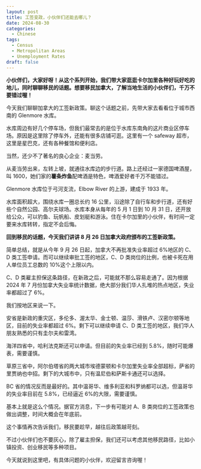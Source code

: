 ```yaml
---
layout: post
title: 工签变政，小伙伴们还能去哪儿？
date: 2024-08-30
categories:
  - Chinese
tags:
  - Census
  - Metropolitan Areas
  - Unemployment Rates
draft: false
---
```


**小伙伴们，大家好呀！从这个系列开始，我们带大家逛逛卡尔加里各种好玩好吃的地儿，同时聊聊移民的话题。想要移民加拿大，了解当地生活的小伙伴们，千万不要错过喔！**

<!-- more -->

今天我们聊聊加拿大的工签新政策。聊这个话题之前，先带大家去看看位于城市西南的 Glenmore 水库。

水库周边有好几个停车场，但我们最常去的是位于水库东南角的这片商业区停车场。原因是这里除了停车外，还能有很多店铺可逛。这里有一个 safeway 超市，这里是星巴克，还有各种餐馆和便利店。

当然，还少不了著名的良心企业：麦当劳。

从麦当劳出来，左转上坡，就通往水库边的步行道。路上还经过一家德国啤酒屋，叫 1600，她们家的**薯条炸鱼**配啤酒是特色，啤酒爱好者千万不能错过。

Glenmore 水库位于弓河支流，Elbow River 的上游，建成于 1933 年。

<!-- 兴建这个水库的目的主要有两个，一个是解决城市的用水需求，另一个是防汛。

Elbow River 从西南流经卡尔加里，然后北上汇入弓河。有水库前，由于 Elbow River 经常性的季节洪水， 市区河道两岸大片地区都是洪泛区，没法居住。有了这个水库后，下游水位得到控制，河道两边就陆续建起了好多住宅。下次有机会，我们带大家再细细游览下游的豪宅区。 -->

水库面积超大，围绕水库一圈总长约 16 公里，沿途除了自行车和步行道，还有好些个自然公园、高尔夫球场。水库本身从每年的 5 月 1 日到 10 月 31 日，还开放给公众，可以钓鱼、玩帆船、皮划艇和游泳。住在卡尔加里的小伙伴，有时间一定要来水库转转，指定不会后悔。

**回到移民的话题，今天我们讲讲 8 月 26 日加拿大政府颁布的工签新政策。**

简单总结，就是从今年 9 月 26 日起，加拿大不再批准失业率超过 6%地区的 C、D 类工签申请。而可以继续审批工签的地区，C、D 类岗位的比例，也被卡死在用人单位员工总数的 10%这个上限以内。

C、D 类雇主担保这条路径，在新政之后，可能就不那么容易走通了。因为根据 2024 年 7 月份加拿大失业率统计数据，绝大部分我们华人扎堆的热点地区，失业率都超过了 6%。

我们按地区来说一下。

安省是新政的重灾区，多伦多、渥太华、金士顿、温莎、滑铁卢、汉密尔顿等地区，目前的失业率都超过 6%。剩下可以继续申请 C、D 类工签的地区，我们华人朋友熟悉的只有圭尔夫和雷湾。

海洋四省中，哈利法克斯还可以申请。但目前的失业率已经到 5.8%，随时可能爆表，需要谨慎。

草原三省中，阿尔伯塔省的两大城市埃德蒙顿和卡尔加里失业率全部超标，萨省的里贾纳也中招。剩下的大城市中，只有温尼伯和萨斯卡通还可以选择。

BC 省的情况反而是最好的。其中温哥华、维多利亚和科罗纳都可以选，但温哥华的失业率目前在 5.8%，已经逼近 6%的大限，需要谨慎。

基本上就是这么个情况。据官方消息，下一步有可能对 A、B 类岗位的工签政策也做出调整，时间大概会在年底前。

这个事情再次告诉我们，移民要趁早，越往后政策越苛刻。

不过小伙伴们也不要灰心，除了雇主担保，我们还可以考虑其他移民路径，比如小镇投资、创业移民等多种项目。

今天就说到这里吧，有具体问题的小伙伴，欢迎留言咨询喔！

<!--
## 安省

<p class="custom-list"><i class="fa-solid fa-circle-xmark"></i>Toronto, ON <i class="fa-solid fa-arrow-right"></i> 7.7%</p>
<p class="custom-list"><i class="fa-solid fa-circle-xmark"></i>Ottawa-Gatineau, ON <i class="fa-solid fa-arrow-right"></i> 6.3%</p>
<p class="custom-list"><i class="fa-solid fa-circle-xmark"></i>Windsor, ON <i class="fa-solid fa-arrow-right"></i> 9.1%</p>
<p class="custom-list"><i class="fa-solid fa-circle-xmark"></i>Hamilton, ON <i class="fa-solid fa-arrow-right"></i> 7.2%</p>
<p class="custom-list"><i class="fa-solid fa-circle-xmark"></i>St. Catharines-Niagara, ON <i class="fa-solid fa-arrow-right"></i> 8%</p>
<p class="custom-list"><i class="fa-solid fa-circle-xmark"></i>Oshawa, ON <i class="fa-solid fa-arrow-right"></i> 6.7%</p>
<p class="custom-list"><i class="fa-solid fa-circle-xmark"></i>Kitchener-Cambridge-Waterloo, ON <i class="fa-solid fa-arrow-right"></i> 6.5%</p>
<p class="custom-list"><i class="fa-solid fa-circle-xmark"></i>London, ON <i class="fa-solid fa-arrow-right"></i> 6.5%</p>
<p class="custom-list"><i class="fa-solid fa-circle-xmark"></i>Kingston, ON <i class="fa-solid fa-arrow-right"></i> 6%</p>
<p class="custom-list"><i class="fa-solid fa-circle-xmark"></i>Brantford, ON <i class="fa-solid fa-arrow-right"></i> 6%</p>
<p class="custom-list"><i class="fa-solid fa-circle-xmark"></i>Barrie, ON <i class="fa-solid fa-arrow-right"></i> 6.2%</p>

- [x] Greater Sudbury, ON <i class="fa-solid fa-arrow-right"></i> 5.9%
- [x] Belleville, ON <i class="fa-solid fa-arrow-right"></i> 5.8%
- [x] Guelph, ON <i class="fa-solid fa-arrow-right"></i> 3.9%
- [x] Peterborough, ON <i class="fa-solid fa-arrow-right"></i> 3.2%
- [x] Thunder Bay, ON <i class="fa-solid fa-arrow-right"></i> 3%

## 海洋四省

<p class="custom-list"><i class="fa-solid fa-circle-xmark"></i>Saint John, NB <i class="fa-solid fa-arrow-right"></i> 8%</p>
<p class="custom-list"><i class="fa-solid fa-circle-xmark"></i>St. John’s, NL <i class="fa-solid fa-arrow-right"></i> 7.4%</p>

- [x] Halifax, NS <i class="fa-solid fa-arrow-right"></i> 5.8%
- [x] Moncton, NB <i class="fa-solid fa-arrow-right"></i> 5.9%

## 草原三省

<p class="custom-list"><i class="fa-solid fa-circle-xmark"></i>Edmonton, AB <i class="fa-solid fa-arrow-right"></i> 8%</p>
<p class="custom-list"><i class="fa-solid fa-circle-xmark"></i>Calgary, AB <i class="fa-solid fa-arrow-right"></i> 7.6%</p>
<p class="custom-list"><i class="fa-solid fa-circle-xmark"></i>Regina, SK <i class="fa-solid fa-arrow-right"></i> 6.6%</p>

- [x] Winnipeg, MB <i class="fa-solid fa-arrow-right"></i> 5.4%
- [x] Saskatoon, SK <i class="fa-solid fa-arrow-right"></i> 5.2%
- [x] Lethbridge, AB <i class="fa-solid fa-arrow-right"></i> 4.8%

## BC 省

<p class="custom-list"><i class="fa-solid fa-circle-xmark"></i>Abbotsford-Mission, BC <i class="fa-solid fa-arrow-right"></i> 6.3%</p>

- [x] Vancouver, BC <i class="fa-solid fa-arrow-right"></i> 5.8%
- [x] Kelowna, BC <i class="fa-solid fa-arrow-right"></i> 4.4%
- [x] Victoria, BC <i class="fa-solid fa-arrow-right"></i> 3.6%


-->
